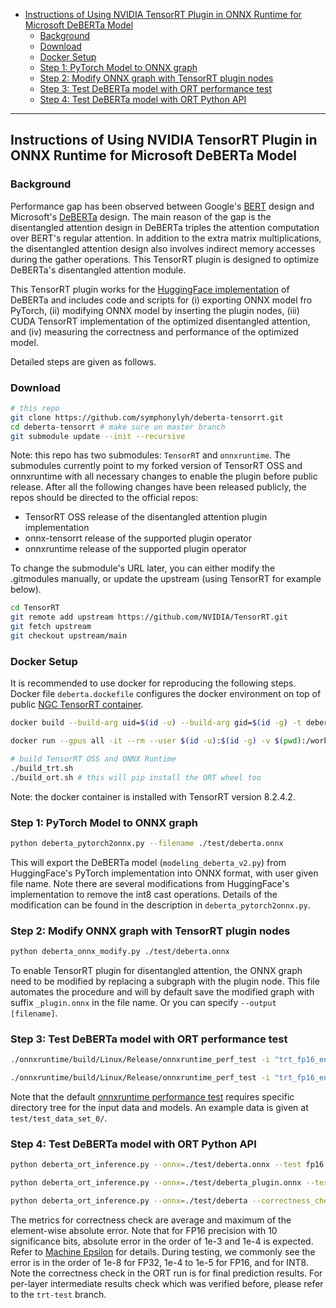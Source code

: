 
- [Instructions of Using NVIDIA TensorRT Plugin in ONNX Runtime for Microsoft DeBERTa Model](#instructions-of-using-nvidia-tensorrt-plugin-in-onnx-runtime-for-microsoft-deberta-model)
  - [Background](#background)
  - [Download](#download)
  - [Docker Setup](#docker-setup)
  - [Step 1: PyTorch Model to ONNX graph](#step-1-pytorch-model-to-onnx-graph)
  - [Step 2: Modify ONNX graph with TensorRT plugin nodes](#step-2-modify-onnx-graph-with-tensorrt-plugin-nodes)
  - [Step 3: Test DeBERTa model with ORT performance test](#step-3-test-deberta-model-with-ort-performance-test)
  - [Step 4: Test DeBERTa model with ORT Python API](#step-4-test-deberta-model-with-ort-python-api)

***

## Instructions of Using NVIDIA TensorRT Plugin in ONNX Runtime for Microsoft DeBERTa Model

### Background
Performance gap has been observed between Google's [BERT](https://arxiv.org/abs/1810.04805) design and Microsoft's [DeBERTa](https://arxiv.org/abs/2006.03654) design. The main reason of the gap is the disentangled attention design in DeBERTa triples the attention computation over BERT's regular attention. In addition to the extra matrix multiplications, the disentangled attention design also involves indirect memory accesses during the gather operations. This TensorRT plugin is designed to optimize DeBERTa's disentangled attention module.

This TensorRT plugin works for the [HuggingFace implementation](https://github.com/huggingface/transformers/tree/main/src/transformers/models/deberta_v2) of DeBERTa and includes code and scripts for (i) exporting ONNX model fro PyTorch, (ii) modifying ONNX model by inserting the plugin nodes, (iii) CUDA TensorRT implementation of the optimized disentangled attention, and (iv) measuring the correctness and performance of the optimized model.

Detailed steps are given as follows.

### Download
```bash
# this repo
git clone https://github.com/symphonylyh/deberta-tensorrt.git
cd deberta-tensorrt # make sure on master branch
git submodule update --init --recursive
```

Note: this repo has two submodules: `TensorRT` and `onnxruntime`. The submodules currently point to my forked version of TensorRT OSS and onnxruntime with all necessary changes to enable the plugin before public release. After all the following changes have been released publicly, the repos should be directed to the official repos:
* TensorRT OSS release of the disentangled attention plugin implementation
* onnx-tensorrt release of the supported plugin operator
* onnxruntime release of the supported plugin operator

To change the submodule's URL later, you can either modify the .gitmodules manually, or update the upstream (using TensorRT for example below).

```bash
cd TensorRT
git remote add upstream https://github.com/NVIDIA/TensorRT.git 
git fetch upstream
git checkout upstream/main
```

### Docker Setup
It is recommended to use docker for reproducing the following steps. Docker file `deberta.dockefile` configures the docker environment on top of public [NGC TensorRT container](https://catalog.ngc.nvidia.com/orgs/nvidia/containers/tensorrt).

```bash
docker build --build-arg uid=$(id -u) --build-arg gid=$(id -g) -t deberta:latest -f deberta.dockerfile . # this only needs be done once on the same machine

docker run --gpus all -it --rm --user $(id -u):$(id -g) -v $(pwd):/workspace/ deberta:latest # run the docker (sudo password: nvidia)

# build TensorRT OSS and ONNX Runtime
./build_trt.sh
./build_ort.sh # this will pip install the ORT wheel too
```

Note: the docker container is installed with TensorRT version 8.2.4.2.

### Step 1: PyTorch Model to ONNX graph
```bash
python deberta_pytorch2onnx.py --filename ./test/deberta.onnx
```

This will export the DeBERTa model (`modeling_deberta_v2.py`) from HuggingFace's PyTorch implementation into ONNX format, with user given file name. Note there are several modifications from HuggingFace's implementation to remove the int8 cast operations. Details of the modification can be found in the description in `deberta_pytorch2onnx.py`.

### Step 2: Modify ONNX graph with TensorRT plugin nodes
```bash
python deberta_onnx_modify.py ./test/deberta.onnx
```
To enable TensorRT plugin for disentangled attention, the ONNX graph need to be modified by replacing a subgraph with the plugin node. This file automates the procedure and will by default save the modified graph with suffix `_plugin.onnx` in the file name. Or you can specify `--output [filename]`.

### Step 3: Test DeBERTa model with ORT performance test
```bash
./onnxruntime/build/Linux/Release/onnxruntime_perf_test -i "trt_fp16_enable|true" -t 10 -e tensorrt ./test/deberta.onnx | tee ./test/deberta.log

./onnxruntime/build/Linux/Release/onnxruntime_perf_test -i "trt_fp16_enable|true" -t 10 -e tensorrt ./test/deberta_plugin.onnx | tee ./test/deberta_plugin.log
```

Note that the default [onnxruntime performance test](https://github.com/microsoft/onnxruntime/tree/master/onnxruntime/test/perftest) requires specific directory tree for the input data and models. An example data is given at `test/test_data_set_0/`.

### Step 4: Test DeBERTa model with ORT Python API
```bash
python deberta_ort_inference.py --onnx=./test/deberta.onnx --test fp16

python deberta_ort_inference.py --onnx=./test/deberta_plugin.onnx --test fp16

python deberta_ort_inference.py --onnx=./test/deberta --correctness_check fp16 # correctness check
```

The metrics for correctness check are average and maximum of the element-wise absolute error. Note that for FP16 precision with 10 significance bits, absolute error in the order of 1e-3 and 1e-4 is expected. Refer to [Machine Epsilon](https://en.wikipedia.org/wiki/Machine_epsilon) for details. During testing, we commonly see the error is in the order of 1e-8 for FP32, 1e-4 to 1e-5 for FP16, and for INT8. Note the correctness check in the ORT run is for final prediction results. For per-layer intermediate results check which was verified before, please refer to the `trt-test` branch.



